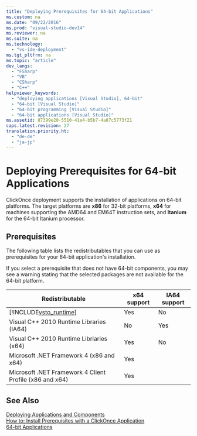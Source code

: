 ```yaml
---
title: "Deploying Prerequisites for 64-bit Applications"
ms.custom: na
ms.date: "09/22/2016"
ms.prod: "visual-studio-dev14"
ms.reviewer: na
ms.suite: na
ms.technology: 
  - "vs-ide-deployment"
ms.tgt_pltfrm: na
ms.topic: "article"
dev_langs: 
  - "FSharp"
  - "VB"
  - "CSharp"
  - "C++"
helpviewer_keywords: 
  - "deploying applications [Visual Studio], 64-bit"
  - "64-bit [Visual Studio]"
  - "64-bit programming [Visual Studio]"
  - "64-bit applications [Visual Studio]"
ms.assetid: 87399e20-5510-41e4-b5b7-4a87c5773f21
caps.latest.revision: 27
translation.priority.ht: 
  - "de-de"
  - "ja-jp"
---
```

# Deploying Prerequisites for 64-bit Applications
ClickOnce deployment supports the installation of applications on 64-bit platforms. The target platforms are **x86** for 32-bit platforms, **x64** for machines supporting the AMD64 and EM64T instruction sets, and **Itanium** for the 64-bit Itanium processor.  
  
## Prerequisites  
 The following table lists the redistributables that you can use as prerequisites for your 64-bit application's installation.  
  
 If you select a prerequisite that does not have 64-bit components, you may see a warning stating that the selected packages are not available for the 64-bit platform.  
  
|Redistributable|x64 support|IA64 support|  
|---------------------|-----------------|------------------|  
|[!INCLUDE[vsto_runtime](../VS_csharp/includes/vsto_runtime_md.md)]|Yes|No|  
|Visual C++ 2010 Runtime Libraries (IA64)|No|Yes|  
|Visual C++ 2010 Runtime Libriaries (x64)|Yes|No|  
|Microsoft .NET Framework 4 (x86 and x64)|Yes||  
|Microsoft .NET Framework 4 Client Profile (x86 and x64)|Yes||  
  
## See Also  
 [Deploying Applications and Components](../VS_csharp/deploying-applications--services--and-components.md)   
 [How to: Install Prerequisites with a ClickOnce Application](../VS_csharp/how-to--install-prerequisites-with-a-clickonce-application.md)   
 [64-bit Applications](assetId:///fd4026bc-2c3d-4b27-86dc-ec5e96018181)
